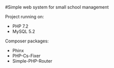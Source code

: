 #Simple web system for small school management

Project running on:
* PHP 7.2
* MySQL 5.2

Composer packages:
* Phinx
* PHP-Cs-Fixer
* Simple-PHP-Router
 
